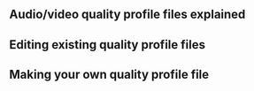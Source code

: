 
<h2 id="quality-profiles-explained">Audio/video quality profile files explained</h2>

<h2 id="editing-existing-quality-profiles">Editing existing quality profile files</h2>

<h2 id="making-custom-quality-profiles">Making your own quality profile file</h2>
